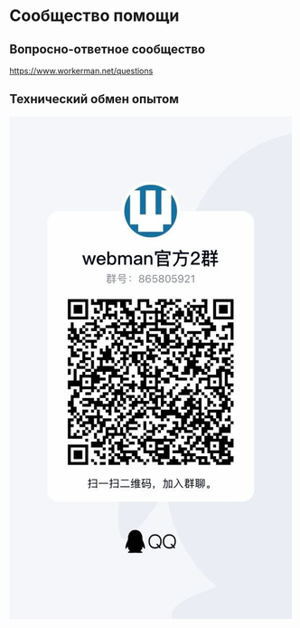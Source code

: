 # Сообщество помощи

## Вопросно-ответное сообщество

https://www.workerman.net/questions

## Технический обмен опытом

![](../assets/img/webman-qun-qr.jpg)
